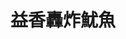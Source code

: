 ---
title: "益香轟炸魷魚"
description: "益香轟炸魷魚"
layout: shop
keywords:
  - 美食競賽
  - 台灣美食
  - 美食精選
datePublished: "2025-06-30"
dateModified: "2025-07-02"
city: "台中市"
district: "北區"
address: "台中市北區一中街43號"
phone: ""
geo: "24.148967855271774, 120.68493632362058"
google_map: "https://maps.app.goo.gl/Uu6vQAToKHgMJorYA"
footinder: "https://footinder.com.tw/%E5%8F%B0%E4%B8%AD%E5%B8%82%E5%8C%97%E5%8D%80/362083/"
official: ""
award:
  - name: "夜市王"
    year: "2024"
    entries:
      - nightMarket: "一中街夜市"
        food_type: "海鮮"
        rank: "第四名"

---